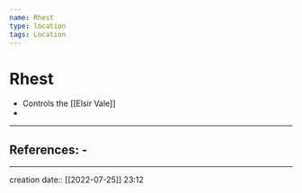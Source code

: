 ```yaml
---
name: Rhest
type: location
tags: Location
---
```


# Rhest 
- Controls the [[Elsir Vale]]
- 
___ 
## References: - 
--- 
creation date:: [[2022-07-25]] 23:12
